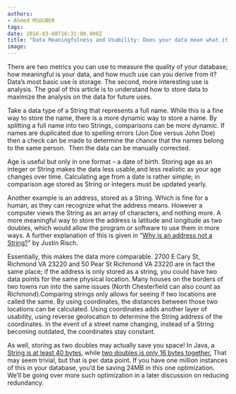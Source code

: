 ```yaml
---
authors:
- Ahmed MSOUBER
tags:
date: 2016-03-08T16:31:00.000Z
title: "Data Meaningfulness and Usability: Does your data mean what it says?"
image: 
---
```


There are two metrics you can use to measure the quality of your database; how meaningful is your data, and how much use can you derive from it? Data’s most basic use is storage. The second, more interesting use is analysis. The goal of this article is to understand how to store data to maximize the analysis on the data for future uses.

Take a data type of a String that represents a full name. While this is a fine way to store the name, there is a more dynamic way to store a name. By splitting a full name into two Strings, comparisons can be more dynamic. If names are duplicated due to spelling errors (Jon Doe versus John Doe) then a check can be made to determine the chance that the names belong to the same person.  Then the data can be manually corrected.

Age is useful but only in one format – a date of birth. Storing age as an integer or String makes the data less usable,and less realistic as your age changes over time. Calculating age from a date is rather simple; in comparison age stored as String or integers must be updated yearly.

Another example is an address, stored as a String. Which is fine for a human, as they can recognize what the address means. However a computer views the String as an array of characters, and nothing more. A more meaningful way to store the address is latitude and longitude as two doubles, which would allow the program or software to use them in more ways. A further explanation of this is given in “[Why is an address not a String?](https://blog.ippon.tech/address-not-string-applying-concepts-data-meaningfulness-usefulness/)” by Justin Risch.

Essentially, this makes the data more comparable. 2700 E Cary St, Richmond VA 23220 and 50 Pear St Richmond VA 23220 are in fact the same place; if the address is only stored as a string, you could have two data points for the same physical location. Many houses on the borders of two towns run into the same issues (North Chesterfield can also count as Richmond).Comparing strings only allows for seeing if two locations are called the same. By using coordinates, the distances between those two locations can be calculated. Using coordinates adds another layer of usability, using reverse geolocation to determine the String address of the coordinates. In the event of a street name changing, instead of a String becoming outdated, the coordinates stay constant.

As well, storing as two doubles may actually save you space! In Java, a </span>[<span style="font-weight: 400;">String is at least 40 bytes</span>](http://www.javaworld.com/article/2077496/testing-debugging/java-tip-130--do-you-know-your-data-size-.html), while </span>[<span style="font-weight: 400;">two doubles is only 16 bytes together.](http://www.javacamp.org/javaI/primitiveTypes.html) That may seem trivial, but that is per data point. If you have one million instances of this in your database, you’d be saving 24MB in this one optimization. We’ll be going over more such optimization in a later discussion on reducing redundancy.
